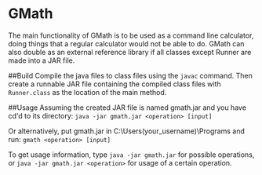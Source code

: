 # GMath
The main functionality of GMath is to be used as a command line calculator, doing things that a regular calculator would not be able to do. GMath can also double as an external reference library if all classes except Runner are made into a JAR file.

##Build
Compile the java files to class files using the `javac` command. Then create a runnable JAR file containing the compiled class files with `Runner.class` as the location of the main method.

##Usage
Assuming the created JAR file is named gmath.jar and you have cd'd to its directory:
`java -jar gmath.jar <operation> [input]`

Or alternatively, put gmath.jar in C:\Users\(your_username)\Programs and run: `gmath <operation> [input]`

To get usage information, type
`java -jar gmath.jar`
for possible operations, or
`java -jar gmath.jar <operation>`
for usage of a certain operation.
